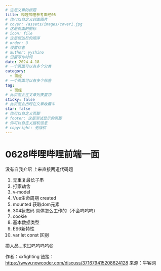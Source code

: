 ```yaml
---
# 这是文章的标题
title: 哔哩哔哩参考面经05
# 你可以自定义封面图片
# cover: /assets/images/cover1.jpg
# 这是页面的图标
# icon: file
# 这是侧边栏的顺序
# order: 3
# 设置作者
# author: yyshino
# 设置写作时间
date: 2024-4-18
# 一个页面可以有多个分类
category:
  - 面经
# 一个页面可以有多个标签
tag:
  - 面经
# 此页面会在文章列表置顶
sticky: false
# 此页面会出现在文章收藏中
star: false
# 你可以自定义页脚
# footer: 这是测试显示的页脚
# 你可以自定义版权信息
# copyright: 无版权
---
```




# 0628哔哩哔哩前端一面

没有自我介绍 上来直接两道代码题

1. 无重复最长子串
2. 打家劫舍
3. v-model
4. Vue生命周期 created
5. mounted 获取dom元素
6. 304状态码 具体怎么工作的（不会呜呜呜）
7. cookie
8. 基本数据类型
9. ES6新特性
10. var let const 区别


攒人品…求过呜呜呜呜😫

作者：xxfighting
链接：https://www.nowcoder.com/discuss/371679415208624128
来源：牛客网